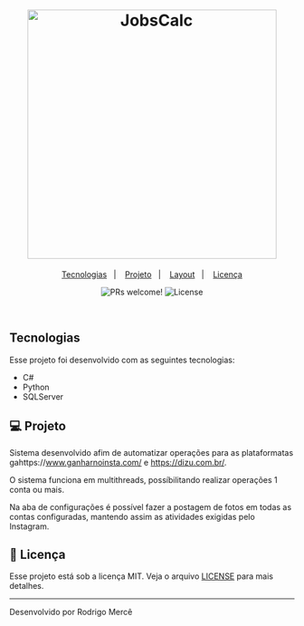 <h1 align="center">
  <img alt="JobsCalc" title="JobsCalc" src="imgs/imagem.gif" width="440px" />
</h1>

<p align="center">
  <a href="#-tecnologias">Tecnologias</a>&nbsp;&nbsp;&nbsp;|&nbsp;&nbsp;&nbsp;
  <a href="#-projeto">Projeto</a>&nbsp;&nbsp;&nbsp;|&nbsp;&nbsp;&nbsp;
  <a href="#-layout">Layout</a>&nbsp;&nbsp;&nbsp;|&nbsp;&nbsp;&nbsp;
  <a href="#memo-licença">Licença</a>
</p>

<p align="center">
 <img src="https://img.shields.io/static/v1?label=PRs&message=welcome&color=49AA26&labelColor=000000" alt="PRs welcome!" />

  <img alt="License" src="https://img.shields.io/static/v1?label=license&message=MIT&color=49AA26&labelColor=000000">
</p>

<br>


##  Tecnologias

Esse projeto foi desenvolvido com as seguintes tecnologias:

- C#
- Python
- SQLServer

## 💻 Projeto

Sistema desenvolvido afim de automatizar operações para as plataformatas gahttps://www.ganharnoinsta.com/ e https://dizu.com.br/.

O sistema funciona em multithreads, possíbilitando realizar operações 1 conta ou mais.

Na aba de configurações é possível fazer a postagem de fotos em todas as contas configuradas, mantendo assim as atividades exigidas pelo Instagram.


## :memo: Licença

Esse projeto está sob a licença MIT. Veja o arquivo [LICENSE](LICENSE.md) para mais detalhes.

---

Desenvolvido por Rodrigo Mercê
